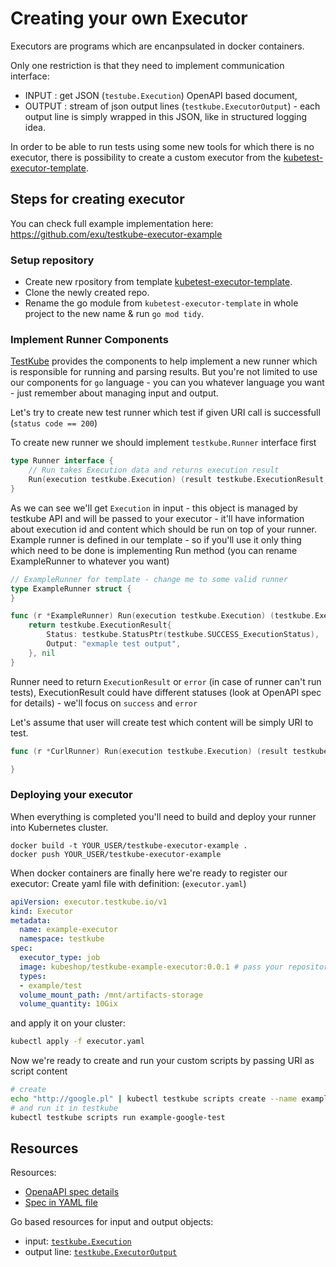 # Creating your own Executor

Executors are programs which are encanpsulated in docker containers. 

Only one restriction is that they need to implement communication interface:

- INPUT : get JSON (`testube.Execution`) OpenAPI based document, 
- OUTPUT : stream of json output lines (`testkube.ExecutorOutput`) - each output line is simply wrapped in this JSON, like in structured logging idea. 


In order to be able to run tests using some new tools for which there is no executor, there is possibility to create a custom executor from the [kubetest-executor-template](https://github.com/kubeshop/testkube-executor-template).

## Steps for creating executor

You can check full example implementation here: https://github.com/exu/testkube-executor-example

### Setup repository

- Create new rpository from template [kubetest-executor-template](https://github.com/kubeshop/testkube-executor-template).
- Clone the newly created repo.
- Rename the go module from `kubetest-executor-template` in whole project to the new name & run `go mod tidy`.

### Implement Runner Components

[TestKube](https://github.com/kubeshop/testkube) provides the components to help implement a new runner which is responsible for running and parsing results. But you're not limited to use our components for `go` language - you can you whatever language you want - just remember about managing input and output.


Let's try to create new test runner which test if given URI call is successfull (`status code == 200`)

To create new runner we should implement `testkube.Runner` interface first

```go
type Runner interface {
	// Run takes Execution data and returns execution result
	Run(execution testkube.Execution) (result testkube.ExecutionResult, err error)
}
```

As we can see we'll get `Execution` in input - this object is managed by testkube API and will be passed 
to your executor - it'll have information about execution id and content which should be run on top of your runner. Example runner is defined in our template - so if you'll use it only thing which need to be done is implementing Run method (you can rename ExampleRunner to whatever you want)

```go
// ExampleRunner for template - change me to some valid runner
type ExampleRunner struct {
}

func (r *ExampleRunner) Run(execution testkube.Execution) (testkube.ExecutionResult, error) {
	return testkube.ExecutionResult{
		Status: testkube.StatusPtr(testkube.SUCCESS_ExecutionStatus),
		Output: "exmaple test output",
	}, nil
}
```

Runner need to return `ExecutionResult` or `error` (in case of runner can't run tests), ExecutionResult 
could have different statuses (look at OpenAPI spec for details) - we'll focus on `success` and `error`

Let's assume that user will create test which content will be simply URI to test.







```go
func (r *CurlRunner) Run(execution testkube.Execution) (result testkube.ExecutionResult, err error) {

}
```

### Deploying your executor


When everything is completed you'll need to build and deploy your runner into Kubernetes cluster. 

```
docker build -t YOUR_USER/testkube-executor-example . 
docker push YOUR_USER/testkube-executor-example
```

When docker containers are finally here we're ready to register our executor: 
Create yaml file with definition: (`executor.yaml`)

```yaml
apiVersion: executor.testkube.io/v1
kind: Executor
metadata:
  name: example-executor
  namespace: testkube
spec:
  executor_type: job
  image: kubeshop/testkube-example-executor:0.0.1 # pass your repository and tag
  types:
  - example/test
  volume_mount_path: /mnt/artifacts-storage
  volume_quantity: 10Gix
```

and apply it on your cluster: 
```sh
kubectl apply -f executor.yaml
```

Now we're ready to create and run your custom scripts by passing URI as script content

```sh
# create 
echo "http://google.pl" | kubectl testkube scripts create --name example-google-test --type example/test 
# and run it in testkube
kubectl testkube scripts run example-google-test
```




## Resources

Resources: 
- [OpenaAPI spec details](https://kubeshop.github.io/testkube/openapi/)
- [Spec in YAML file](https://raw.githubusercontent.com/kubeshop/testkube/main/api/v1/testkube.yaml)

Go based resources for input and output objects:
- input: [`testkube.Execution`](https://github.com/kubeshop/testkube/blob/main/pkg/api/v1/testkube/model_execution.go)
- output line: [`testkube.ExecutorOutput`](https://github.com/kubeshop/testkube/blob/main/pkg/api/v1/testkube/model_executor_output.go)

